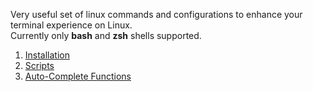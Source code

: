Very useful set of linux commands and configurations to enhance your terminal experience on Linux. \
Currently only **bash** and **zsh** shells supported.

1. [Installation](./docs/INSTALLATION.md)
2. [Scripts](./docs/SCRIPTS.md)
3. [Auto-Complete Functions](./docs/AUTO_COMPLETE_FUNCTIONS.md)
